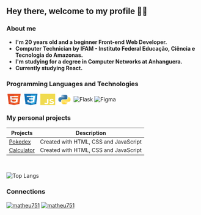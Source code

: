 ## Hey there, welcome to my profile 🐱‍🐉

### About me
- **I'm 20 years old and a beginner Front-end Web Developer.**
- **Computer Technician by IFAM - Instituto Federal Educação, Ciência e Tecnologia do Amazonas.**
- **I'm studying for a degree in Computer Networks at Anhanguera.**
- **Currently studying React.**
  
<h3> Programming Languages and Technologies </h3>
<p align="left">
  <img align="center" alt="HTML" height="30" width="40" src="https://raw.githubusercontent.com/devicons/devicon/master/icons/html5/html5-original.svg">
  <img align="center" alt="CSS" height="30" width="40" src="https://raw.githubusercontent.com/devicons/devicon/master/icons/css3/css3-original.svg">
  <img align="center" alt="JavaScript" height="30" width="40" src="https://raw.githubusercontent.com/devicons/devicon/master/icons/javascript/javascript-plain.svg">
  <img align="center" alt="Python" height="30" width="40" src="https://raw.githubusercontent.com/devicons/devicon/master/icons/python/python-original.svg">
  <img align="center" alt="Flask" height="30" width="40" src="https://cdn.jsdelivr.net/gh/devicons/devicon/icons/flask/flask-original.svg"/>
  <img align="center" alt="Figma" height="30" width="40" src="https://cdn.jsdelivr.net/gh/devicons/devicon/icons/figma/figma-original.svg" />
</p>

<h3> My personal projects </h3>

| Projects | Description |
| --- | --- |
| [Pokedex](https://matheu751.github.io/POKEDEX/) | Created with HTML, CSS and JavaScript |
| [Calculator](https://matheu751.github.io/Calculator/) | Created with HTML, CSS and JavaScript |

</br>

![Top Langs](https://github-readme-stats.vercel.app/api/top-langs/?username=anuraghazra&layout=compact&theme=tokyonight)

### Connections
<p align="left">
  <a href="https://www.linkedin.com/in/matheus-silva-4b31331a2/" target="blank"><img align="center" src="https://raw.githubusercontent.com/rahuldkjain/github-profile-readme-generator/master/src/images/icons/Social/linked-in-alt.svg" alt="matheu751" height="30" width="40" /></a>
  <a href="https://www.instagram.com/matheu751/" target="blank"><img align="center" src="https://raw.githubusercontent.com/rahuldkjain/github-profile-readme-generator/master/src/images/icons/Social/instagram.svg" alt="matheu751" height="30" width="40" /></a>
</p>
